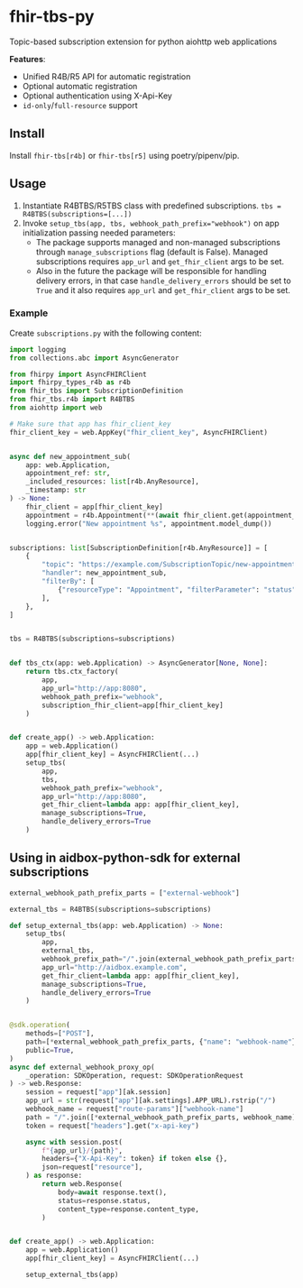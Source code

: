 # fhir-tbs-py

Topic-based subscription extension for python aiohttp web applications

**Features**:
- Unified R4B/R5 API for automatic registration
- Optional automatic registration
- Optional authentication using X-Api-Key
- `id-only`/`full-resource` support

## Install

Install `fhir-tbs[r4b]` or `fhir-tbs[r5]` using poetry/pipenv/pip.

## Usage

1. Instantiate R4BTBS/R5TBS class with predefined subscriptions.
    `tbs = R4BTBS(subscriptions=[...])`
2. Invoke `setup_tbs(app, tbs, webhook_path_prefix="webhook")` on app initialization passing needed parameters:
    - The package supports managed and non-managed subscriptions through `manage_subscriptions` flag (default is False). 
        Managed subscriptions requires `app_url` and `get_fhir_client` args to be set.
    - Also in the future the package will be responsible for handling delivery errors, in that case
        `handle_delivery_errors` should be set to `True` and it also requires `app_url` and `get_fhir_client` args to be set.


### Example

Create `subscriptions.py` with the following content:

```python
import logging
from collections.abc import AsyncGenerator

from fhirpy import AsyncFHIRClient
import fhirpy_types_r4b as r4b
from fhir_tbs import SubscriptionDefinition
from fhir_tbs.r4b import R4BTBS
from aiohttp import web

# Make sure that app has fhir_client_key
fhir_client_key = web.AppKey("fhir_client_key", AsyncFHIRClient)


async def new_appointment_sub(
    app: web.Application,
    appointment_ref: str,
    _included_resources: list[r4b.AnyResource],
    _timestamp: str
) -> None:
    fhir_client = app[fhir_client_key]
    appointment = r4b.Appointment(**(await fhir_client.get(appointment_ref)))
    logging.error("New appointment %s", appointment.model_dump())


subscriptions: list[SubscriptionDefinition[r4b.AnyResource]] = [
    {
        "topic": "https://example.com/SubscriptionTopic/new-appointment-event",
        "handler": new_appointment_sub,
        "filterBy": [
            {"resourceType": "Appointment", "filterParameter": "status", "value": "booked"}
        ],
    },
]


tbs = R4BTBS(subscriptions=subscriptions)


def tbs_ctx(app: web.Application) -> AsyncGenerator[None, None]:
    return tbs.ctx_factory(
        app,
        app_url="http://app:8080",
        webhook_path_prefix="webhook",
        subscription_fhir_client=app[fhir_client_key]
    )


def create_app() -> web.Application:
    app = web.Application()
    app[fhir_client_key] = AsyncFHIRClient(...)
    setup_tbs(
        app, 
        tbs,
        webhook_path_prefix="webhook",
        app_url="http://app:8080",
        get_fhir_client=lambda app: app[fhir_client_key],
        manage_subscriptions=True,
        handle_delivery_errors=True
    )

```


## Using in aidbox-python-sdk for external subscriptions


```python
external_webhook_path_prefix_parts = ["external-webhook"]

external_tbs = R4BTBS(subscriptions=subscriptions)

def setup_external_tbs(app: web.Application) -> None:
    setup_tbs(
        app,
        external_tbs,
        webhook_prefix_path="/".join(external_webhook_path_prefix_parts),
        app_url="http://aidbox.example.com",
        get_fhir_client=lambda app: app[fhir_client_key],
        manage_subscriptions=True,
        handle_delivery_errors=True
    )


@sdk.operation(
    methods=["POST"],
    path=[*external_webhook_path_prefix_parts, {"name": "webhook-name"}],
    public=True,
)
async def external_webhook_proxy_op(
    _operation: SDKOperation, request: SDKOperationRequest
) -> web.Response:
    session = request["app"][ak.session]
    app_url = str(request["app"][ak.settings].APP_URL).rstrip("/")
    webhook_name = request["route-params"]["webhook-name"]
    path = "/".join([*external_webhook_path_prefix_parts, webhook_name])
    token = request["headers"].get("x-api-key")

    async with session.post(
        f"{app_url}/{path}",
        headers={"X-Api-Key": token} if token else {},
        json=request["resource"],
    ) as response:
        return web.Response(
            body=await response.text(),
            status=response.status,
            content_type=response.content_type,
        )


def create_app() -> web.Application:
    app = web.Application()
    app[fhir_client_key] = AsyncFHIRClient(...)

    setup_external_tbs(app)

```

